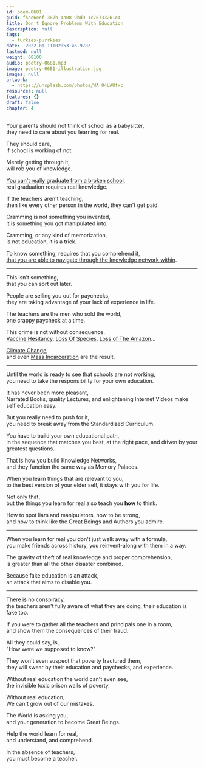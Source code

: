 ```yaml
---
id: poem-0681
guid: f5ae6eef-387b-4a08-9bd9-1c76733261c4
title: Don't Ignore Problems With Education
description: null
tags:
  - furkies-purrkies
date: '2022-01-11T02:53:46.978Z'
lastmod: null
weight: 68100
audio: poetry-0681.mp3
image: poetry-0681-illustration.jpg
images: null
artwork:
  - https://unsplash.com/photos/WA_O4UAUfxc
resources: null
features: {}
draft: false
chapter: 4
---
```


Your parents should not think of school as a babysitter,\
they need to care about you learning for real.

They should care,\
if school is working of not.

Merely getting through it,\
will rob you of knowledge.

[You can't really graduate from a broken school](https://www.youtube.com/watch?v=JhCHb6xtqeY),\
real graduation requires real knowledge.

If the teachers aren't teaching,\
then like every other person in the world, they can't get paid.

Cramming is not something you invented,\
it is something you got manipulated into.

Cramming, or any kind of memorization,\
is not education, it is a trick.

To know something, requires that you comprehend it,\
[that you are able to navigate through the knowledge network within](https://www.youtube.com/watch?v=sZJj6DwCqSU).

---

This isn't something,\
that you can sort out later.

People are selling you out for paychecks,\
they are taking advantage of your lack of experience in life.

The teachers are the men who sold the world,\
one crappy paycheck at a time.

This crime is not without consequence,\
[Vaccine Hesitancy](https://www.youtube.com/watch?v=kCQWvfUoFwc), [Loss Of Species](https://www.youtube.com/watch?v=C1Jud3zOcL4), [Loss of The Amazon](https://www.youtube.com/watch?v=SAZAKPUQMw0)...

[Climate Change](https://www.youtube.com/watch?v=oQeok_5j2So),\
and even [Mass Incarceration](https://www.youtube.com/watch?v=SQ6H-Mz6hgw) are the result.

---

Until the world is ready to see that schools are not working,\
you need to take the responsibility for your own education.

It has never been more pleasant,\
Narrated Books, quality Lectures, and enlightening Internet Videos make self education easy.

But you really need to push for it,\
you need to break away from the Standardized Curriculum.

You have to build your own educational path,\
in the sequence that matches you best, at the right pace, and driven by your greatest questions.

That is how you build Knowledge Networks,\
and they function the same way as Memory Palaces.

When you learn things that are relevant to you,\
to the best version of your elder self, it stays with you for life.

Not only that,\
but the things you learn for real also teach you **how** to think.

How to spot liars and manipulators, how to be strong,\
and how to think like the Great Beings and Authors you admire.

---

When you learn for real you don't just walk away with a formula,\
you make friends across history, you reinvent-along with them in a way.

The gravity of theft of real knowledge and proper comprehension,\
is greater than all the other disaster combined.

Because fake education is an attack,\
an attack that aims to disable you.

---

There is no conspiracy,\
the teachers aren't fully aware of what they are doing, their education is fake too.

If you were to gather all the teachers and principals one in a room,\
and show them the consequences of their fraud.

All they could say, is,\
"How were we supposed to know?"

They won't even suspect that poverty fractured them,\
they will swear by their education and paychecks, and experience.

Without real education the world can't even see,\
the invisible toxic prison walls of poverty.

Without real education,\
We can't grow out of our mistakes.

The World is asking you,\
and your generation to become Great Beings.

Help the world learn for real,\
and understand, and comprehend.

In the absence of teachers,\
you must become a teacher.
